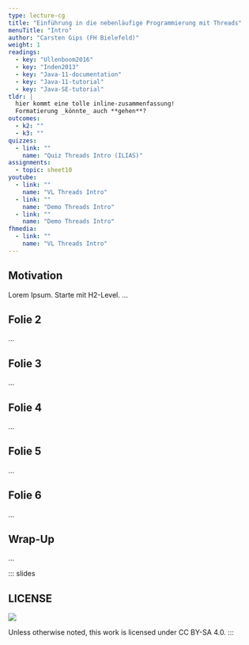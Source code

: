 ```yaml
---
type: lecture-cg
title: "Einführung in die nebenläufige Programmierung mit Threads"
menuTitle: "Intro"
author: "Carsten Gips (FH Bielefeld)"
weight: 1
readings:
  - key: "Ullenboom2016"
  - key: "Inden2013"
  - key: "Java-11-documentation"
  - key: "Java-11-tutorial"
  - key: "Java-SE-tutorial"
tldr: |
  hier kommt eine tolle inline-zusammenfassung!
  Formatierung _könnte_ auch **gehen**?
outcomes:
  - k2: ""
  - k3: ""
quizzes:
  - link: ""
    name: "Quiz Threads Intro (ILIAS)"
assignments:
  - topic: sheet10
youtube:
  - link: ""
    name: "VL Threads Intro"
  - link: ""
    name: "Demo Threads Intro"
  - link: ""
    name: "Demo Threads Intro"
fhmedia:
  - link: ""
    name: "VL Threads Intro"
---
```



## Motivation
Lorem Ipsum. Starte mit H2-Level.
...

## Folie 2
...

## Folie 3
...

## Folie 4
...

## Folie 5
...

## Folie 6
...

## Wrap-Up
...







<!-- DO NOT REMOVE - THIS IS A LAST SLIDE TO INDICATE THE LICENSE AND POSSIBLE EXCEPTIONS (IMAGES, ...). -->
::: slides
## LICENSE
![](https://licensebuttons.net/l/by-sa/4.0/88x31.png)

Unless otherwise noted, this work is licensed under CC BY-SA 4.0.
:::
